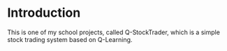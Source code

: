 # Introduction

This is one of my school projects, called Q-StockTrader, which is a simple stock trading system based on Q-Learning.

